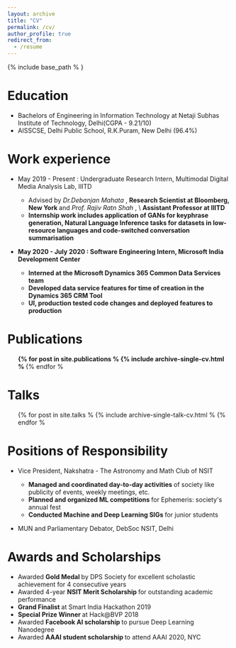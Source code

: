 ```yaml
---
layout: archive
title: "CV"
permalink: /cv/
author_profile: true
redirect_from:
  - /resume
---
```


{% include base_path % }

Education
======
* Bachelors of Engineering in Information Technology at Netaji Subhas Institute of Technology, Delhi(CGPA - 9.21/10)
* AISSCSE, Delhi Public School, R.K.Puram, New Delhi (96.4%)

Work experience
======
* May 2019 - Present : Undergraduate Research Intern, Multimodal Digital Media Analysis Lab, IIITD
  * Advised by <i> Dr.Debanjan Mahata </i> , <b> Research Scientist at Bloomberg, New York </b> and <i> Prof. Rajiv Ratn Shah </i> , \\ <b> Assistant Professor at IIITD <b>
  * Internship work includes application of GANs for keyphrase generation, Natural Language Inference tasks for datasets in low-resource languages and code-switched conversation summarisation

* May 2020 - July 2020 : Software Engineering Intern, Microsoft India Development Center
  * Interned at the <b> Microsoft Dynamics 365 </b> Common Data Services team
  * Developed <b> data service features for time of creation </b> in the Dynamics 365 CRM Tool
  * <b> UI, production tested code changes and deployed </b> features to production
  

Publications
======
  <ul>{% for post in site.publications % </b> 
    {% include archive-single-cv.html % </b> 
  {% endfor % </b> </ul>
  
Talks
======
  <ul>{% for post in site.talks % </b> 
    {% include archive-single-talk-cv.html % </b> 
  {% endfor % </b> </ul>
  
  
Positions of Responsibility
======
* Vice President, Nakshatra - The Astronomy and Math Club of NSIT
  * <b> Managed and coordinated day-to-day activities </b> of society like publicity of events, weekly meetings, etc.
  * <b> Planned and organized ML competitions </b> for Ephemeris: society's annual fest
  * <b> Conducted Machine and Deep Learning SIGs </b> for junior students

* MUN and Parliamentary Debator, DebSoc NSIT, Delhi

Awards and Scholarships
======
* Awarded <b> Gold Medal </b>  by DPS Society for excellent scholastic achievement for 4 consecutive years 
* Awarded 4-year <b> NSIT Merit Scholarship </b>  for outstanding academic performance
* <b> Grand Finalist </b>  at Smart India Hackathon 2019
* <b> Special Prize Winner </b>  at Hack@BVP 2018
* Awarded <b> Facebook AI scholarship </b>  to pursue Deep Learning Nanodegree
* Awarded <b> AAAI student scholarship </b>  to attend AAAI 2020, NYC

